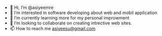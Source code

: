 - 👋 Hi, I’m @asiyeemre
- 👀 I’m interested in software developing about web and mobil application
- 🌱 I’m currently learning more for my personal improwment 
- 💞️ I’m looking to collaborate on creating intrective web sites.
- 📫 How to reach me asiyeesu@gmail.com

<!---
asiyeemre/asiyeemre is a ✨ special ✨ repository because its `README.md` (this file) appears on your GitHub profile.
You can click the Preview link to take a look at your changes.
--->
